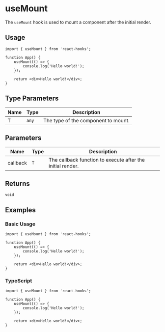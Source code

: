 # useMount

The `useMount` hook is used to mount a component after the initial render.

## Usage

```tsx
import { useMount } from 'react-hooks';

function App() {
    useMount(() => {
        console.log('Hello world!');
    });

    return <div>Hello world!</div>;
}
```

## Type Parameters

| Name | Type | Description |
| --- | --- | --- |
| T | `any` | The type of the component to mount. |

## Parameters

| Name | Type | Description |
| --- | --- | --- |
| callback | `T` | The callback function to execute after the initial render. |

## Returns

`void`

## Examples

### Basic Usage

```tsx
import { useMount } from 'react-hooks';

function App() {
    useMount(() => {
        console.log('Hello world!');
    });

    return <div>Hello world!</div>;
}
```

### TypeScript

```tsx
import { useMount } from 'react-hooks';

function App() {
    useMount(() => {
        console.log('Hello world!');
    });

    return <div>Hello world!</div>;
}
```
